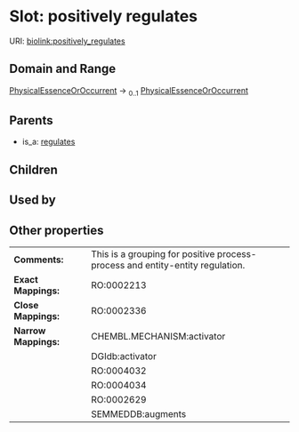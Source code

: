 
# Slot: positively regulates




URI: [biolink:positively_regulates](https://w3id.org/biolink/vocab/positively_regulates)


## Domain and Range

[PhysicalEssenceOrOccurrent](PhysicalEssenceOrOccurrent.md) &#8594;  <sub>0..1</sub> [PhysicalEssenceOrOccurrent](PhysicalEssenceOrOccurrent.md)

## Parents

 *  is_a: [regulates](regulates.md)

## Children


## Used by


## Other properties

|  |  |  |
| --- | --- | --- |
| **Comments:** | | This is a grouping for positive process-process and entity-entity regulation. |
| **Exact Mappings:** | | RO:0002213 |
| **Close Mappings:** | | RO:0002336 |
| **Narrow Mappings:** | | CHEMBL.MECHANISM:activator |
|  | | DGIdb:activator |
|  | | RO:0004032 |
|  | | RO:0004034 |
|  | | RO:0002629 |
|  | | SEMMEDDB:augments |


